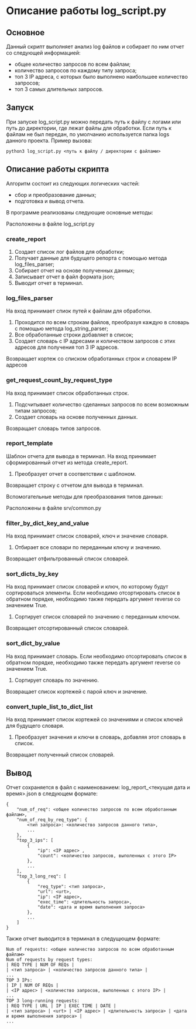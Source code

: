 # Описание работы log_script.py

## Основное

Данный скрипт выполняет анализ log файлов и собирает по ним отчет со следующей информацией:
- общее количество запросов по всем файлам;
- количество запросов по каждому типу запроса;
- топ 3 IP адреса, с которых было выполнено наибольшее количество запросов;
- топ 3 самых длительных запросов.

## Запуск

При запуске log_script.py можно передать путь к файлу с логами или путь до директории, где лежат файлы для обработки.
Если путь к файлам не был передан, по умолчанию используется папка logs данного проекта.
Пример вызова:
```
python3 log_script.py <путь к файлу / директории с файлами>
```

## Описание работы скрипта

Алгоритм состоит из следующих логических частей:
- сбор и преобразование данных;
- подготовка и вывод отчета.

В программе реализованы следующие основные методы:

Расположены в файле log_script.py

### create_report

1. Создает список лог файлов для обработки;
1. Получает данные для будущего репорта с помощью метода log_files_parser;
1. Собирает отчет на основе полученных данных;
1. Записывает отчет в файл формата json;
1. Выводит отчет в терминал.

### log_files_parser

На вход принимает спиок путей к файлам для обработки.

1. Проходится по всем строкам файлов, преобразуя каждую в словарь с помощью метода log_string_parser;
1. Все обработанные строки добавляет в список;
1. Создает словарь с IP адресами и количеством запросов с этих адресов для получения топ 3 IP адресов.

Возвращает кортеж со списком обработанных строк и словарем IP адресов

### get_request_count_by_request_type

На вход принимает список обработанных строк.

1. Подсчитывает количество сделанных запросов по всем возможным типам запросов;
1. Создает словарь на основе полученных данных.

Возвращает словарь типов запросов.

### report_template

Шаблон отчета для вывода в терминал.
На вход принимает сформированный отчет из метода create_report.

1. Преобразует отчет в соответствии с шаблоном.

Возвращает строку с отчетом для вывода в терминал.


Вспомогательные методы для преобразования типов данных:

Расположены в файле srv/common.py

### filter_by_dict_key_and_value

На вход принимает список словарей, ключ и значение словаря.

1. Отбирает все словари по переданным ключу и значению.

Возвращает отфильтрованный список словарей.

### sort_dicts_by_key

На вход принимает список словарей и ключ, по которому будут сортироваться элементы.
Если необходимо отсортировать список в обратном порядке, необходимо также передать аргумент reverse со значением True.

1. Сортирует список словарей по значению с переданным ключом.

Возвращает отсортированный список словарей.

### sort_dict_by_value

На вход принимает словарь.
Если необходимо отсортировать список в обратном порядке, необходимо также передать аргумент reverse со значением True.

1. Сортирует словарь по значению.

Возвращает список кортежей с парой ключ и значение.

### convert_tuple_list_to_dict_list

На вход принимает список кортежей со значениями и список ключей для будущего словаря.

1. Преобразует значения и ключи в словарь, добавляя этот словарь в список.

Возвращает полученный список словарей.

## Вывод

Отчет сохраняется в файл с наименованием: log_report_<текущая дата и время>.json в следующем формате:
```
{
    "num_of_req": <общее количество запросов по всем обработанным файлам>,
    "num_of_req_by_req_type": {
        <тип запроса>: <количество запросов данного типа>,
        ...
    },
    "top_3_ips": [
        {
            "ip": <IP адрес> ,
            "count": <количество запросов, выполенных с этого IP>
        },
        ...
    ],
    "top_3_long_req": [
        {
            "req_type": <тип запроса>,
            "url": <urt>,
            "ip": <IP адрес>,
            "exec_time": <длительность запроса>,
            "date": <дата и время выполнения запроса>
        },
        ...
    ]
}
```

Также отчет выводится в терминал в следущющем формате:
```
Num of requests: <общее количество запросов по всем обработанным файлам>
Num of requests by request types:
| REQ TYPE | NUM OF REQs |
| <тип запроса> | <количество запросов данного типа> |
...
TOP 3 IPs:
| IP | NUM OF REQs |
| <IP адрес> | <количество запросов, выполенных с этого IP> |
...
TOP 3 long-running requests:
| REQ TYPE | URL | IP | EXEC TIME | DATE |
| <тип запроса> | <urt> | <IP адрес> | <длительность запроса> | <дата и время выполнения запроса> |
...
```
